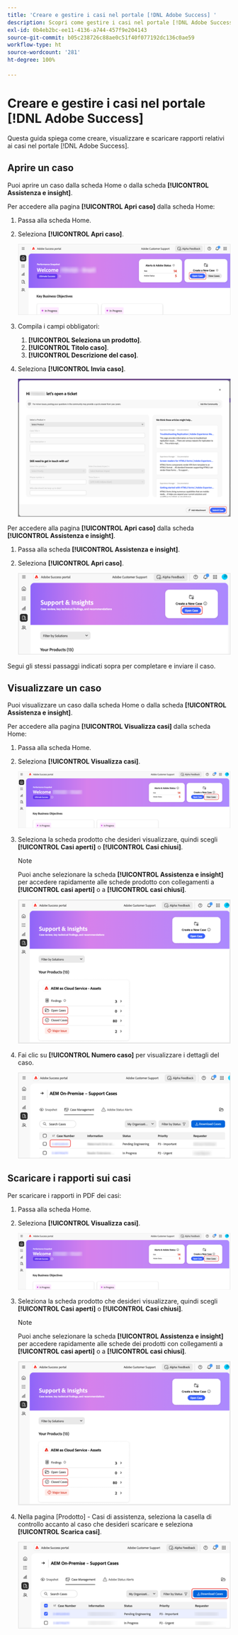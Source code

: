 ```yaml
---
title: 'Creare e gestire i casi nel portale [!DNL Adobe Success] '
description: Scopri come gestire i casi nel portale [!DNL Adobe Success] .
exl-id: 0b4eb2bc-ee11-4136-a744-457f9e204143
source-git-commit: b05c238726c88ae0c51f40f077192dc136c0ae59
workflow-type: ht
source-wordcount: '281'
ht-degree: 100%

---
```


# Creare e gestire i casi nel portale [!DNL Adobe Success]

Questa guida spiega come creare, visualizzare e scaricare rapporti relativi ai casi nel portale [!DNL Adobe Success].

## Aprire un caso

Puoi aprire un caso dalla scheda Home o dalla scheda **[!UICONTROL Assistenza e insight]**.

Per accedere alla pagina **[!UICONTROL Apri caso]** dalla scheda Home:

1. Passa alla scheda Home.
1. Seleziona **[!UICONTROL Apri caso]**.


   ![adobe-success-portal-home-page-open-case](../../assets/adobe-success-portal-home-page-open-case.png)



1. Compila i campi obbligatori:
   1. **[!UICONTROL Seleziona un prodotto]**.
   1. **[!UICONTROL Titolo caso]**.
   1. **[!UICONTROL Descrizione del caso]**.
1. Seleziona **[!UICONTROL Invia caso]**.



   ![adobe-success-portal-submit-case](../../assets/adobe-success-portal-submit-case.png)




Per accedere alla pagina **[!UICONTROL Apri caso]** dalla scheda **[!UICONTROL Assistenza e insight]**.

1. Passa alla scheda **[!UICONTROL Assistenza e insight]**.
1. Seleziona **[!UICONTROL Apri caso]**.



   ![adobe-success-portal-support-insights-open-case](../../assets/adobe-success-portal-support-insights-open-case.png)



Segui gli stessi passaggi indicati sopra per completare e inviare il caso.

## Visualizzare un caso

Puoi visualizzare un caso dalla scheda Home o dalla scheda **[!UICONTROL Assistenza e insight]**.

Per accedere alla pagina **[!UICONTROL Visualizza casi]** dalla scheda Home:

1. Passa alla scheda Home.
1. Seleziona **[!UICONTROL Visualizza casi]**.



   ![adobe-success-portal-view-cases](../../assets/adobe-success-portal-view-cases.png)



1. Seleziona la scheda prodotto che desideri visualizzare, quindi scegli **[!UICONTROL Casi aperti]** o **[!UICONTROL Casi chiusi]**.

   >[!NOTE]
   >
   >Puoi anche selezionare la scheda **[!UICONTROL Assistenza e insight]** per accedere rapidamente alle schede prodotto con collegamenti a **[!UICONTROL casi aperti]** o a **[!UICONTROL casi chiusi]**.



   ![adobe-success-portal-open-case-closed-case](../../assets/adobe-success-portal-open-case-closed-case.png)



1. Fai clic su **[!UICONTROL Numero caso]** per visualizzare i dettagli del caso.



   ![adobe-success-portal-case-number](../../assets/adobe-success-portal-case-number.png)



## Scaricare i rapporti sui casi

Per scaricare i rapporti in PDF dei casi:

1. Passa alla scheda Home.
1. Seleziona **[!UICONTROL Visualizza casi]**.


   ![adobe-success-portal-view-cases](../../assets/adobe-success-portal-view-cases.png)


1. Seleziona la scheda prodotto che desideri visualizzare, quindi scegli **[!UICONTROL Casi aperti]** o **[!UICONTROL Casi chiusi]**.

   >[!NOTE]
   >
   >Puoi anche selezionare la scheda **[!UICONTROL Assistenza e insight]** per accedere rapidamente alle schede dei prodotti con collegamenti a **[!UICONTROL casi aperti]** o a **[!UICONTROL casi chiusi]**.

   ![adobe-success-portal-open-case-closed-case](../../assets/adobe-success-portal-open-case-closed-case.png)

1. Nella pagina [Prodotto] - Casi di assistenza, seleziona la casella di controllo accanto al caso che desideri scaricare e seleziona **[!UICONTROL Scarica casi]**.

   ![adobe-success-portal-download-cases](../../assets/adobe-success-portal-download-cases.png)
